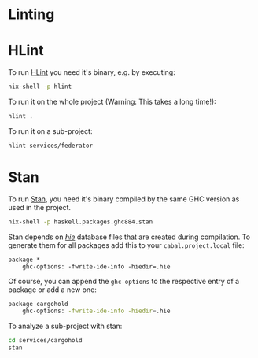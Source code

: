 # Linting

# HLint

To run [HLint](https://github.com/ndmitchell/hlint) you need it's binary, e.g.
by executing:

```sh
nix-shell -p hlint
```

To run it on the whole project (Warning: This takes a long time!):

```sh
hlint .
```

To run it on a sub-project:

```sh
hlint services/federator
```

# Stan

To run [Stan](https://github.com/kowainik/stan), you need it's binary compiled
by the same GHC version as used in the project.

```sh
nix-shell -p haskell.packages.ghc884.stan
```

Stan depends on [*hie*](https://www.haskell.org/ghc/blog/20190626-HIEFiles.html)
database files that are created during compilation. To generate them for all
packages add this to your `cabal.project.local` file:

```
package *
    ghc-options: -fwrite-ide-info -hiedir=.hie
```

Of course, you can append the `ghc-options` to the respective entry of a package or
add a new one:

```sh
package cargohold
    ghc-options: -fwrite-ide-info -hiedir=.hie
```

To analyze a sub-project with stan:

```sh
cd services/cargohold
stan
```
